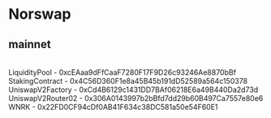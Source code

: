 # Norswap

## mainnet

<br/>LiquidityPool - 0xcEAaa9dFfCaaF7280F17F9D26c93246Ae8870bBf
<br/>StakingContract - 0x4C56D360F1e8a45B45b191dD52589a564c150378
<br/>UniswapV2Factory - 0xCd4B6129c1431DD7BAf06218E6a49B440Da2d73d
<br/>UniswapV2Router02 - 0x306A0143997b2bBfd7dd29b60B497Ca7557e80e6
<br/>WNRK - 0x22FD0CF94cDf0AB41F634c38DC581a50e54F60E1
